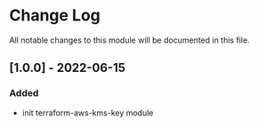 # Change Log

All notable changes to this module will be documented in this file.


## [1.0.0] - 2022-06-15

### Added

- init terraform-aws-kms-key module
